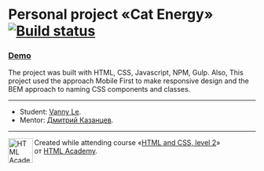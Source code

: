 # Personal project «Cat Energy» [![Build status][travis-image]][travis-url]

### [Demo](https://vannyle.github.io/cat-energy/)

The project was built with HTML, CSS, Javascript, NPM, Gulp. Also, This project used the approach Mobile First to make responsive design and the BEM approach to naming CSS components and classes.

--- 
* Student: [Vanny Le](https://up.htmlacademy.ru/adaptive/19/user/1163991).
* Mentor: [Дмитрий Казанцев](https://htmlacademy.ru/profile/id24186).
---

<a href="https://htmlacademy.ru/intensive/adaptive"><img align="left" width="50" height="50" alt="HTML Academy" src="https://up.htmlacademy.ru/static/img/intensive/adaptive/logo-for-github-2.png"></a>

Created while attending course «[HTML and CSS, level 2](https://htmlacademy.ru/intensive/adaptive)» от [HTML Academy](https://htmlacademy.ru).

[travis-image]: https://travis-ci.com/htmlacademy-adaptive/1163991-cat-energy-19.svg?branch=master
[travis-url]: https://travis-ci.com/htmlacademy-adaptive/1163991-cat-energy-19
[dependency-image]: https://david-dm.org/htmlacademy-adaptive/1163991-cat-energy-19/dev-status.svg?style=flat-square
[dependency-url]: https://david-dm.org/htmlacademy-adaptive/1163991-cat-energy-19?type=dev
